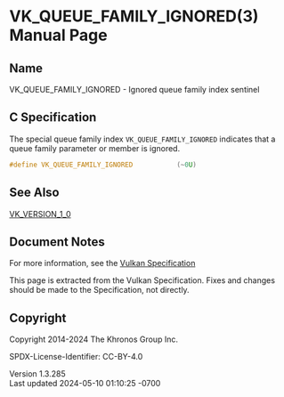 # VK_QUEUE_FAMILY_IGNORED(3) Manual Page

## Name

VK_QUEUE_FAMILY_IGNORED - Ignored queue family index sentinel



## <a href="#_c_specification" class="anchor"></a>C Specification

The special queue family index `VK_QUEUE_FAMILY_IGNORED` indicates that
a queue family parameter or member is ignored.

``` c
#define VK_QUEUE_FAMILY_IGNORED           (~0U)
```

## <a href="#_see_also" class="anchor"></a>See Also

[VK_VERSION_1_0](https://registry.khronos.org/vulkan/specs/1.3-extensions/man/html/VK_VERSION_1_0.html)

## <a href="#_document_notes" class="anchor"></a>Document Notes

For more information, see the <a
href="https://registry.khronos.org/vulkan/specs/1.3-extensions/html/vkspec.html#VK_QUEUE_FAMILY_IGNORED"
target="_blank" rel="noopener">Vulkan Specification</a>

This page is extracted from the Vulkan Specification. Fixes and changes
should be made to the Specification, not directly.

## <a href="#_copyright" class="anchor"></a>Copyright

Copyright 2014-2024 The Khronos Group Inc.

SPDX-License-Identifier: CC-BY-4.0

Version 1.3.285  
Last updated 2024-05-10 01:10:25 -0700
